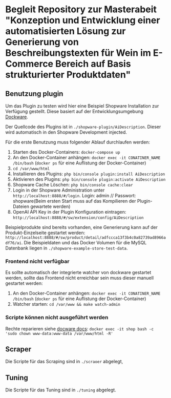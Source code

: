 # Begleit Repository zur Masterabeit "Konzeption und Entwicklung einer automatisierten Lösung zur Generierung von Beschreibungstexten für Wein im E-Commerce Bereich auf Basis strukturierter Produktdaten"

## Benutzung plugin

Um das Plugin zu testen wird hier eine Beispiel Shopware Installation zur Verfügung gestellt. Diese basiert auf der Entwicklungsumgebung [Dockware](https://docs.dockware.io/).

Der Quellcode des Plugins ist in `./shopware-plugin/AiDescription`. Dieser wird automatisch in den Shopware Development injected.

Für die erste Benutzung muss folgender Ablauf durchlaufen werden:

1. Starten des Docker-Containers: `docker-compose up`
2. An den Docker-Container anhängen: `docker exec -it CONATINER_NAME /bin/bash` (`docker ps` für eine Auflistung der Docker-Container)
3. `cd /var/www/html`
4. Installieren des Plugins: `php bin/console plugin:install AiDescription`
5. Aktivieren des Plugins: `php bin/console plugin:activate AiDescription`
6. Shopware Cache Löschen: `php bin/console cache:clear`
7. Login in der Shopware Administration unter `http://localhost:8888/#/login`. Login: admin // Passwort: shopware(Beim ersten Start muss auf das Kompilieren der Plugin-Dateien gewartete werden)
8. OpenAI API Key in der Plugin Konfiguration eintragen: `http://localhost:8888/#/sw/extension/config/AiDescription`

Beispielprodukte sind bereits vorhanden, eine Generierung kann auf der Produkt-Einzelseite gestartet werden: `http://localhost:8888/#/sw/product/detail/adfccca13f3b4c0a82739ad8966adf76/ai`. Die Beispieldaten und das Docker Volumen für die MySQL Datenbank liegen in `./shopware-example-store-test-data`.

### Frontend nicht verfügbar

Es sollte automatisch der integrierte watcher von dockware gestartet werden, sollte das Frontend nicht erreichbar sein muss dieser manuell gestartet werden:

1. An den Docker-Container anhängen: `docker exec -it CONATINER_NAME /bin/bash` (`docker ps` für eine Auflistung der Docker-Container)
2. Watcher starten: `cd /var/www && make watch-admin`

### Scripte können nicht ausgeführt werden

Rechte reparieren siehe [docware docs](https://docs.dockware.io/tips-and-tricks/how-to-use-bind-mounting#mac):
`docker exec -it shop bash -c 'sudo chown www-data:www-data /var/www/html -R'`

## Scraper

Die Scripte für das Scraping sind in `./scraoer` abgelegt,

## Tuning

Die Scripte für das Tuning sind in `./tuning` abgelegt.
